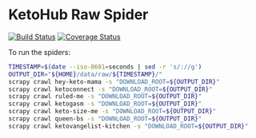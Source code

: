 # KetoHub Raw Spider

[![Build Status](https://travis-ci.org/mtlynch/ketohub_raw_spider.svg?branch=master)](https://travis-ci.org/mtlynch/ketohub_raw_spider)
[![Coverage Status](https://coveralls.io/repos/github/mtlynch/ketohub_raw_spider/badge.svg?branch=master)](https://coveralls.io/github/mtlynch/ketohub_raw_spider?branch=master)

To run the spiders:

```bash
TIMESTAMP=$(date --iso-8601=seconds | sed -r 's/://g')
OUTPUT_DIR="${HOME}/data/raw/${TIMESTAMP}/"
scrapy crawl hey-keto-mama -s "DOWNLOAD_ROOT=${OUTPUT_DIR}"
scrapy crawl ketoconnect -s "DOWNLOAD_ROOT=${OUTPUT_DIR}"
scrapy crawl ruled-me -s "DOWNLOAD_ROOT=${OUTPUT_DIR}"
scrapy crawl ketogasm -s "DOWNLOAD_ROOT=${OUTPUT_DIR}"
scrapy crawl keto-size-me -s "DOWNLOAD_ROOT=${OUTPUT_DIR}"
scrapy crawl queen-bs -s "DOWNLOAD_ROOT=${OUTPUT_DIR}"
scrapy crawl ketovangelist-kitchen -s "DOWNLOAD_ROOT=${OUTPUT_DIR}"
```
